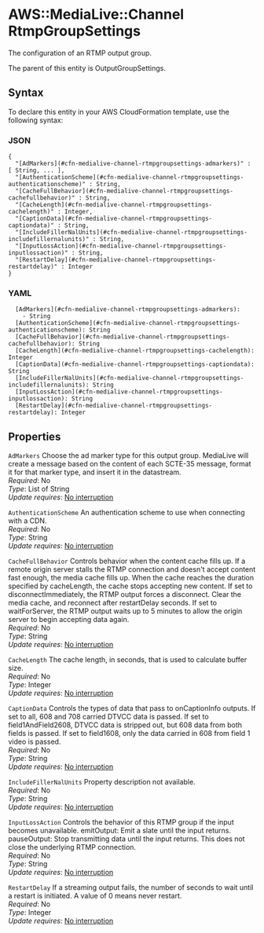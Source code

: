 # AWS::MediaLive::Channel RtmpGroupSettings<a name="aws-properties-medialive-channel-rtmpgroupsettings"></a>

The configuration of an RTMP output group\.

The parent of this entity is OutputGroupSettings\.

## Syntax<a name="aws-properties-medialive-channel-rtmpgroupsettings-syntax"></a>

To declare this entity in your AWS CloudFormation template, use the following syntax:

### JSON<a name="aws-properties-medialive-channel-rtmpgroupsettings-syntax.json"></a>

```
{
  "[AdMarkers](#cfn-medialive-channel-rtmpgroupsettings-admarkers)" : [ String, ... ],
  "[AuthenticationScheme](#cfn-medialive-channel-rtmpgroupsettings-authenticationscheme)" : String,
  "[CacheFullBehavior](#cfn-medialive-channel-rtmpgroupsettings-cachefullbehavior)" : String,
  "[CacheLength](#cfn-medialive-channel-rtmpgroupsettings-cachelength)" : Integer,
  "[CaptionData](#cfn-medialive-channel-rtmpgroupsettings-captiondata)" : String,
  "[IncludeFillerNalUnits](#cfn-medialive-channel-rtmpgroupsettings-includefillernalunits)" : String,
  "[InputLossAction](#cfn-medialive-channel-rtmpgroupsettings-inputlossaction)" : String,
  "[RestartDelay](#cfn-medialive-channel-rtmpgroupsettings-restartdelay)" : Integer
}
```

### YAML<a name="aws-properties-medialive-channel-rtmpgroupsettings-syntax.yaml"></a>

```
  [AdMarkers](#cfn-medialive-channel-rtmpgroupsettings-admarkers): 
    - String
  [AuthenticationScheme](#cfn-medialive-channel-rtmpgroupsettings-authenticationscheme): String
  [CacheFullBehavior](#cfn-medialive-channel-rtmpgroupsettings-cachefullbehavior): String
  [CacheLength](#cfn-medialive-channel-rtmpgroupsettings-cachelength): Integer
  [CaptionData](#cfn-medialive-channel-rtmpgroupsettings-captiondata): String
  [IncludeFillerNalUnits](#cfn-medialive-channel-rtmpgroupsettings-includefillernalunits): String
  [InputLossAction](#cfn-medialive-channel-rtmpgroupsettings-inputlossaction): String
  [RestartDelay](#cfn-medialive-channel-rtmpgroupsettings-restartdelay): Integer
```

## Properties<a name="aws-properties-medialive-channel-rtmpgroupsettings-properties"></a>

`AdMarkers`  <a name="cfn-medialive-channel-rtmpgroupsettings-admarkers"></a>
Choose the ad marker type for this output group\. MediaLive will create a message based on the content of each SCTE\-35 message, format it for that marker type, and insert it in the datastream\.  
*Required*: No  
*Type*: List of String  
*Update requires*: [No interruption](https://docs.aws.amazon.com/AWSCloudFormation/latest/UserGuide/using-cfn-updating-stacks-update-behaviors.html#update-no-interrupt)

`AuthenticationScheme`  <a name="cfn-medialive-channel-rtmpgroupsettings-authenticationscheme"></a>
An authentication scheme to use when connecting with a CDN\.  
*Required*: No  
*Type*: String  
*Update requires*: [No interruption](https://docs.aws.amazon.com/AWSCloudFormation/latest/UserGuide/using-cfn-updating-stacks-update-behaviors.html#update-no-interrupt)

`CacheFullBehavior`  <a name="cfn-medialive-channel-rtmpgroupsettings-cachefullbehavior"></a>
Controls behavior when the content cache fills up\. If a remote origin server stalls the RTMP connection and doesn't accept content fast enough, the media cache fills up\. When the cache reaches the duration specified by cacheLength, the cache stops accepting new content\. If set to disconnectImmediately, the RTMP output forces a disconnect\. Clear the media cache, and reconnect after restartDelay seconds\. If set to waitForServer, the RTMP output waits up to 5 minutes to allow the origin server to begin accepting data again\.  
*Required*: No  
*Type*: String  
*Update requires*: [No interruption](https://docs.aws.amazon.com/AWSCloudFormation/latest/UserGuide/using-cfn-updating-stacks-update-behaviors.html#update-no-interrupt)

`CacheLength`  <a name="cfn-medialive-channel-rtmpgroupsettings-cachelength"></a>
The cache length, in seconds, that is used to calculate buffer size\.  
*Required*: No  
*Type*: Integer  
*Update requires*: [No interruption](https://docs.aws.amazon.com/AWSCloudFormation/latest/UserGuide/using-cfn-updating-stacks-update-behaviors.html#update-no-interrupt)

`CaptionData`  <a name="cfn-medialive-channel-rtmpgroupsettings-captiondata"></a>
Controls the types of data that pass to onCaptionInfo outputs\. If set to all, 608 and 708 carried DTVCC data is passed\. If set to field1AndField2608, DTVCC data is stripped out, but 608 data from both fields is passed\. If set to field1608, only the data carried in 608 from field 1 video is passed\.  
*Required*: No  
*Type*: String  
*Update requires*: [No interruption](https://docs.aws.amazon.com/AWSCloudFormation/latest/UserGuide/using-cfn-updating-stacks-update-behaviors.html#update-no-interrupt)

`IncludeFillerNalUnits`  <a name="cfn-medialive-channel-rtmpgroupsettings-includefillernalunits"></a>
Property description not available\.  
*Required*: No  
*Type*: String  
*Update requires*: [No interruption](https://docs.aws.amazon.com/AWSCloudFormation/latest/UserGuide/using-cfn-updating-stacks-update-behaviors.html#update-no-interrupt)

`InputLossAction`  <a name="cfn-medialive-channel-rtmpgroupsettings-inputlossaction"></a>
Controls the behavior of this RTMP group if the input becomes unavailable\. emitOutput: Emit a slate until the input returns\. pauseOutput: Stop transmitting data until the input returns\. This does not close the underlying RTMP connection\.  
*Required*: No  
*Type*: String  
*Update requires*: [No interruption](https://docs.aws.amazon.com/AWSCloudFormation/latest/UserGuide/using-cfn-updating-stacks-update-behaviors.html#update-no-interrupt)

`RestartDelay`  <a name="cfn-medialive-channel-rtmpgroupsettings-restartdelay"></a>
If a streaming output fails, the number of seconds to wait until a restart is initiated\. A value of 0 means never restart\.  
*Required*: No  
*Type*: Integer  
*Update requires*: [No interruption](https://docs.aws.amazon.com/AWSCloudFormation/latest/UserGuide/using-cfn-updating-stacks-update-behaviors.html#update-no-interrupt)